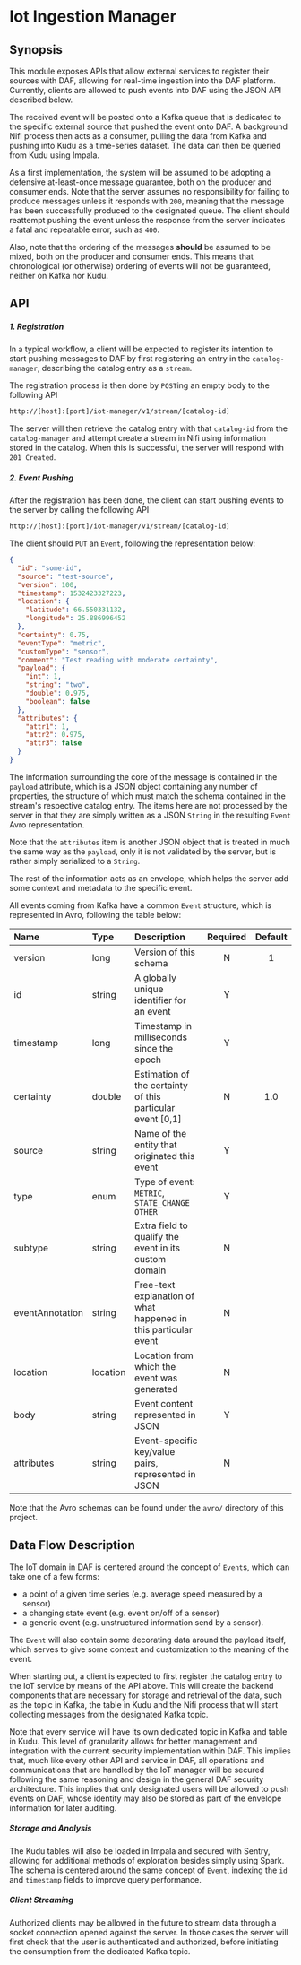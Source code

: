 # Iot Ingestion Manager

## Synopsis

This module exposes APIs that allow external services to register their sources with DAF, allowing for real-time ingestion into the DAF platform. Currently, clients are allowed to push events into DAF using the JSON API described below.

The received event will be posted onto a Kafka queue that is dedicated to the specific external source that pushed the event onto DAF. A background Nifi process then acts as a consumer, pulling the data from Kafka and pushing into Kudu as a time-series dataset. The data can then be queried from Kudu using Impala.

As a first implementation, the system will be assumed to be adopting a defensive at-least-once message guarantee, both on the producer and consumer ends. Note that the server assumes no responsibility for failing to produce messages unless it responds with `200`, meaning that the message has been successfully produced to the designated queue. The client should reattempt pushing the event unless the response from the server indicates a fatal and repeatable error, such as `400`.

Also, note that the ordering of the messages **should** be assumed to be mixed, both on the producer and consumer ends. This means that chronological (or otherwise) ordering of events will not be guaranteed, neither on Kafka nor Kudu. 

## API

##### 1. Registration

In a typical workflow, a client will be expected to register its intention to start pushing messages to DAF by first registering an entry in the `catalog-manager`, describing the catalog entry as a `stream`.

The registration process is then done by `POST`ing an empty body to the following API
```bash
http://[host]:[port]/iot-manager/v1/stream/[catalog-id]
```

The server will then retrieve the catalog entry with that `catalog-id` from the `catalog-manager` and attempt create a stream in Nifi using information stored in the catalog. When this is successful, the server will respond with `201 Created`.

##### 2. Event Pushing

After the registration has been done, the client can start pushing events to the server by calling the following API
```bash
http://[host]:[port]/iot-manager/v1/stream/[catalog-id]
```
The client should `PUT` an `Event`, following the representation below:
```json
{
  "id": "some-id",
  "source": "test-source",
  "version": 100,
  "timestamp": 1532423327223,
  "location": {
    "latitude": 66.550331132,
    "longitude": 25.886996452
  },
  "certainty": 0.75,
  "eventType": "metric",
  "customType": "sensor",
  "comment": "Test reading with moderate certainty",
  "payload": {
    "int": 1,
    "string": "two",
    "double": 0.975,
    "boolean": false
  },
  "attributes": {
    "attr1": 1,
    "attr2": 0.975,
    "attr3": false
  }
}
```

The information surrounding the core of the message is contained in the `payload` attribute, which is a JSON object containing any number of properties, the structure of which must match the schema contained in the stream's respective catalog entry. The items here are not processed by the server in that they are simply written as a JSON `String` in the resulting `Event` Avro representation.

Note that the `attributes` item is another JSON object that is treated in much the same way as the `payload`, only it is not validated by the server, but is rather simply serialized to a `String`.

The rest of the information acts as an envelope, which helps the server add some context and metadata to the specific event.

All events coming from Kafka have a common `Event` structure, which is represented in Avro, following the table below:

| Name            | Type     | Description                                                     | Required | Default |
|:----------------|:---------|:----------------------------------------------------------------|:--------:|:-------:|
| version         | long     | Version of this schema                                          | N        | 1       |
| id              | string   | A globally unique identifier for an event                       | Y        |         |
| timestamp       | long     | Timestamp in milliseconds since the epoch                       | Y        |         |
| certainty       | double   | Estimation of the certainty of this particular event \[0,1\]    | N        | 1.0     |
| source          | string   | Name of the entity that originated this event                   | Y        |         |
| type            | enum     | Type of event: `METRIC`, `STATE_CHANGE` `OTHER`                 | Y        |         |
| subtype         | string   | Extra field to qualify the event in its custom domain           | N        |         |
| eventAnnotation | string   | Free-text explanation of what happened in this particular event | N        |         |
| location        | location | Location from which the event was generated                     | N        |         |
| body            | string   | Event content represented in JSON                               | Y        |         |
| attributes      | string   | Event-specific key/value pairs, represented in JSON             | N        |         |

Note that the Avro schemas can be found under the `avro/` directory of this project.

## Data Flow Description

The IoT domain in DAF is centered around the concept of `Event`s, which can take one of a few forms:
- a point of a given time series (e.g. average speed measured by a sensor)
- a changing state event (e.g. event on/off of a sensor) 
- a generic event (e.g. unstructured information send by a sensor). 

The `Event` will also contain some decorating data around the payload itself, which serves to give some context and customization to the meaning of the event.

When starting out, a client is expected to first register the catalog entry to the IoT service by means of the API above. This will create the backend components that are necessary for storage and retrieval of the data, such as the topic in Kafka, the table in Kudu and the Nifi process that will start collecting messages from the designated Kafka topic.

Note that every service will have its own dedicated topic in Kafka and table in Kudu. This level of granularity allows for better management and integration with the current security implementation within DAF. This implies that, much like every other API and service in DAF, all operations and communications that are handled by the IoT manager will be secured following the same reasoning and design in the general DAF security architecture. This implies that only designated users will be allowed to push events on DAF, whose identity may also be stored as part of the envelope information for later auditing.

##### Storage and Analysis

The Kudu tables will also be loaded in Impala and secured with Sentry, allowing for additional methods of exploration besides simply using Spark. The schema is centered around the same concept of `Event`, indexing the `id` and `timestamp` fields to improve query performance.

##### Client Streaming

Authorized clients may be allowed in the future to stream data through a socket connection opened against the server. In those cases the server will first check that the user is authenticated and authorized, before initiating the consumption from the dedicated Kafka topic.
